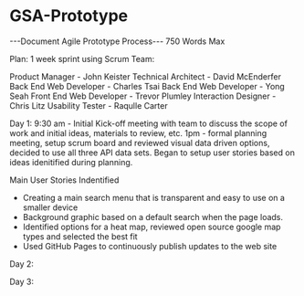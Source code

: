# GSA-Prototype


---Document Agile Prototype Process--- 750 Words Max

Plan: 1 week sprint using Scrum 
Team: 

Product Manager - John Keister
Technical Architect - David McEnderfer
Back End Web Developer - Charles Tsai
Back End Web Developer - Yong Seah
Front End Web Developer -  Trevor Plumley
Interaction Designer - Chris Litz 
Usability Tester - Raqulle Carter 


Day 1: 
9:30 am  - Initial Kick-off meeting with team to discuss the scope of work and initial ideas, materials to review, etc. 
1pm - formal planning meeting, setup scrum board and reviewed visual data driven options, decided to use all three API data sets. Began to setup user stories based on ideas idenitified during planning.  

Main User Stories Indentified 
- Creating a main search menu that is transparent and easy to use on a smaller device 
- Background graphic based on a default search when the page loads. 
- Identified options for a heat map, reviewed open source google map types and selected the best fit
- Used GitHub Pages to continuously publish updates to the web site


Day 2: 


Day 3: 
